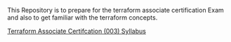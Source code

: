 This Repository is to prepare for the terraform associate certification Exam and also to get familiar with the terraform concepts.

[Terraform Associate Certifcation (003) Syllabus](https://github.com/Charan-happy/MyTechskillimprovement/blob/main/Terraform/Terraform%20Associate%20Certification%20(003)%20Readme.md)

